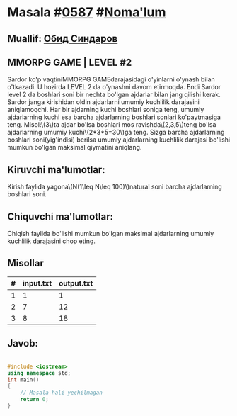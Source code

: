 
<h1>Masala #<a href="https://robocontest.uz/tasks/0587">0587</a> #<a href="https://robocontest.uz/tasks?category=1">Noma'lum</a></h1>
<h2> Muallif: <a href="https://robocontest.uz/profile/thecr4sh">Обид Синдаров</a></h2>
<h2>MMORPG GAME | LEVEL #2</h2>
<p>Sardor ko'p vaqtiniMMORPG GAMEdarajasidagi o'yinlarni o'ynash bilan o'tkazadi. U hozirda LEVEL 2 da o'ynashni davom etirmoqda. Endi Sardor level 2 da boshlari soni bir nechta bo'lgan ajdarlar bilan jang qilishi kerak. Sardor janga kirishidan oldin ajdarlarni umumiy kuchlilik darajasini aniqlamoqchi. Har bir ajdarning kuchi boshlari soniga teng, umumiy ajdarlarning kuchi esa barcha ajdarlarning boshlari sonlari ko'paytmasiga teng. Misol:\(3\)ta ajdar bo'lsa boshlari mos ravishda\(2,3,5\)teng bo'lsa ajdarlarning umumiy kuchi\(2*3*5=30\)ga teng. Sizga barcha ajdarlarning boshlari soni(yig'indisi) berilsa umumiy ajdarlarning kuchlilik darajasi bo'lishi mumkun bo'lgan maksimal qiymatini aniqlang.</p>
<h2>Kiruvchi ma'lumotlar:</h2>
<p>Kirish faylida yagona\(N(1\leq N\leq 100)\)natural soni barcha ajdarlarning boshlari soni.</p>
<h2>Chiquvchi ma'lumotlar:</h2>
<p>Chiqish faylida bo'lishi mumkun bo'lgan maksimal ajdarlarning umumiy kuchlilik darajasini chop eting.</p>
<h2>Misollar</h2>
<table>
    <thead>
        <tr>
            <th>#</th>
            <th>input.txt</th>
            <th>output.txt</th>
        </tr>
    </thead>
    <tbody>
            <tr>
                <td>1</td>
                <td>1</td>
                <td>1</td>
            </tr>
            <tr>
                <td>2</td>
                <td>7</td>
                <td>12</td>
            </tr>
            <tr>
                <td>3</td>
                <td>8</td>
                <td>18</td>
            </tr>
    </tbody>
    </table>
    
<h2>Javob:</h2>

######
```cpp
#include <iostream>
using namespace std;
int main()
{
    // Masala hali yechilmagan
    return 0;
}
```
